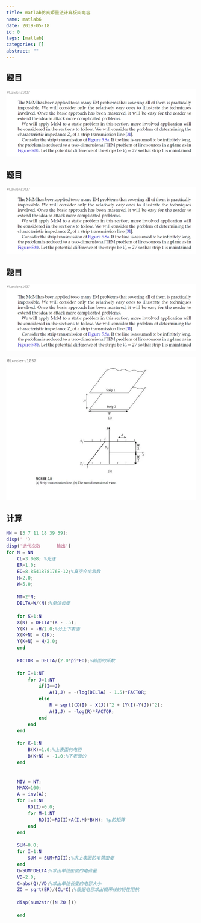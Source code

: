 ```yaml
---
title: matlab仿真矩量法计算板间电容
name: matlab6
date: 2019-05-18
id: 0
tags: [matlab]
categories: []
abstract: ""
---
```



## 题目

![](/images/matlab6-1.webp)


<!--more-->
## 题目

![](/images/matlab6-1.webp)


<!--more-->


## 题目

![](/images/matlab6-1.webp)

<!--more-->
![](/images/matlab6-2.webp)

## 计算

```matlab
NN = [3 7 11 18 39 59];
disp(' ')
disp('迭代次数      输出')
for N = NN
	CL=3.0e8; %光速
	ER=1.0;
	EO=8.8541878176E-12;%真空介电常数
	H=2.0;
	W=5.0;
	
	NT=2*N;
	DELTA=W/(N);%单位长度
	
	for K=1:N
	X(K) = DELTA*(K - .5);
	Y(K) = -H/2.0;%分上下表面
	X(K+N) = X(K);
	Y(K+N) = H/2.0;
	end
	
	FACTOR = DELTA/(2.0*pi*EO);%前面的系数
	
	for I=1:NT
		for J=1:NT
			if(I==J)
				A(I,J) = -(log(DELTA) - 1.5)*FACTOR;
			else
				R = sqrt((X(I) - X(J))^2 + (Y(I)-Y(J))^2);
				A(I,J) = -log(R)*FACTOR;
			end
		end
	end
	
	for K=1:N
		B(K)=1.0;%上表面的电势
		B(K+N) = -1.0;%下表面的
	end
	
	
	NIV = NT;
	NMAX=100;
	A = inv(A);
	for I=1:NT
		RO(I)=0.0;
		for M=1:NT
			RO(I)=RO(I)+A(I,M)*B(M); %p的矩阵
		end
	end
	
	SUM=0.0;
	for I=1:N
		SUM = SUM+RO(I);%求上表面的电荷密度
	end
	Q=SUM*DELTA;%求出单位密度的电荷量
	VD=2.0;
	C=abs(Q)/VD;%求出单位长度的电容大小
	ZO = sqrt(ER)/(CL*C);%根据电容求出微带线的特性阻抗
	
	disp(num2str([N ZO ]))
	
	end
```

